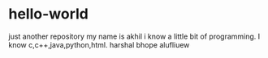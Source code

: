 # hello-world
just another repository
my name is akhil i know a little bit of programming. I know c,c++,java,python,html.
harshal bhope
alufliuew
